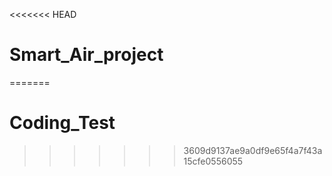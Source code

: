 <<<<<<< HEAD
# Smart_Air_project
=======
# Coding_Test
>>>>>>> 3609d9137ae9a0df9e65f4a7f43a15cfe0556055
